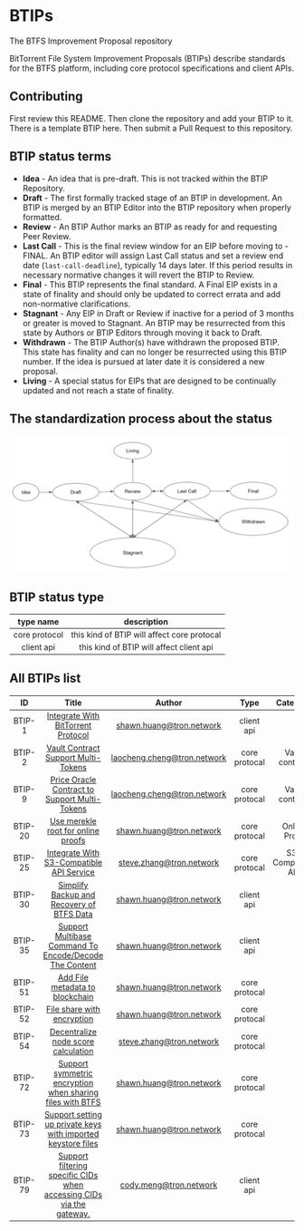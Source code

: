 # BTIPs

The BTFS Improvement Proposal repository

BitTorrent File System Improvement Proposals (BTIPs) describe standards for the BTFS platform, including core protocol specifications and client APIs.

## Contributing

First review this README. Then clone the repository and add your BTIP to it. There is a template BTIP here. Then submit a Pull Request to this repository.

## BTIP status terms

- **Idea** - An idea that is pre-draft. This is not tracked within the BTIP Repository.
- **Draft** - The first formally tracked stage of an BTIP in development. An BTIP is merged by an BTIP Editor into the BTIP repository when properly formatted.
- **Review** - An BTIP Author marks an BTIP as ready for and requesting Peer Review.
- **Last Call** - This is the final review window for an EIP before moving to - FINAL. An BTIP editor will assign Last Call status and set a review end date (`last-call-deadline`), typically 14 days later. If this period results in necessary normative changes it will revert the BTIP to Review.
- **Final** - This BTIP represents the final standard. A Final EIP exists in a state of finality and should only be updated to correct errata and add non-normative clarifications.
- **Stagnant** - Any EIP in Draft or Review if inactive for a period of 3 months or greater is moved to Stagnant. An BTIP may be resurrected from this state by Authors or BTIP Editors through moving it back to Draft.
- **Withdrawn** - The BTIP Author(s) have withdrawn the proposed BTIP. This state has finality and can no longer be resurrected using this BTIP number. If the idea is pursued at later date it is considered a new proposal.
- **Living** - A special status for EIPs that are designed to be continually updated and not reach a state of finality.

## The standardization process about the status

![This is the process about the status](BTIP-process-update.jpeg)

## BTIP status type

|   type name   |                 description                 |
| :-----------: | :-----------------------------------------: |
| core protocol | this kind of BTIP will affect core protocal |
|  client api   |  this kind of BTIP will affect client api   |

## All BTIPs list

|   ID    |                                          Title                                           |            Author             |     Type      |     Category      | Status |
| :-----: | :--------------------------------------------------------------------------------------: | :---------------------------: | :-----------: | :---------------: | :----: |
| BTIP-1  |                  [Integrate With BitTorrent Protocol](BTIPS/BTIP-1.md)                   |  <shawn.huang@tron.network>   |  client api   |                   | Living |
| BTIP-2  |                  [Vault Contract Support Multi-Tokens](BTIPS/BTIP-2.md)                  | <laocheng.cheng@tron.network> | core protocal |  Vault contract   | Final  |
| BTIP-9  |             [Price Oracle Contract to Support Multi-Tokens](BTIPS/BTIP-9.md)             | <laocheng.cheng@tron.network> | core protocal |  Vault contract   | Final  |
| BTIP-20 |                  [Use merekle root for online proofs](BTIPS/BTIP-20.md)                  |  <shawn.huang@tron.network>   | core protocal |   Online Proof    | Final  |
| BTIP-25 |               [Integrate With S3-Compatible API Service](BTIPS/BTIP-25.md)               |  <steve.zhang@tron.network>   | core protocal | S3-Compatible API | Living |
| BTIP-30 |              [Simplify Backup and Recovery of BTFS Data](BTIPS/BTIP-30.md)               |  <shawn.huang@tron.network>   |  client api   |                   | Final  |
| BTIP-35 |        [Support Multibase Command To Encode/Decode The Content](BTIPS/BTIP-35.md)        |  <shawn.huang@tron.network>   |  client api   |                   | Final  |
| BTIP-51 |                   [Add File metadata to blockchain](BTIPS/BTIP-51.md)                    |  <shawn.huang@tron.network>   | core protocal |                   | Final  |
| BTIP-52 |                      [File share with encryption](BTIPS/BTIP-52.md)                      |  <shawn.huang@tron.network>   | core protocal |                   | Final  |
| BTIP-54 |                 [Decentralize node score calculation](BTIPS/BTIP-54.md)                  |  <steve.zhang@tron.network>   | core protocal |                   | Draft  |
| BTIP-72 |      [Support symmetric encryption when sharing files with BTFS](BTIPS/BTIP-72.md)       |  <shawn.huang@tron.network>   | core protocal |                   | Final  |
| BTIP-73 |     [Support setting up private keys with imported keystore files](BTIPS/BTIP-73.md)     |  <shawn.huang@tron.network>   | core protocal |                   | Final  |
| BTIP-79 | [Support filtering specific CIDs when accessing CIDs via the gateway.](BTIPS/BTIP-79.md) |   <cody.meng@tron.network>    |  client api   |                   | Draft  |

